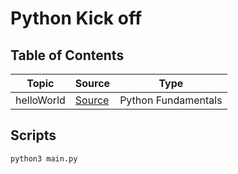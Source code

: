 # Python Kick off

## Table of Contents

| Topic      | Source                  | Type                |
| ---------- | ----------------------- | ------------------- |
| helloWorld | [Source](./helloWorld/) | Python Fundamentals |

## Scripts

```bash
python3 main.py
```
